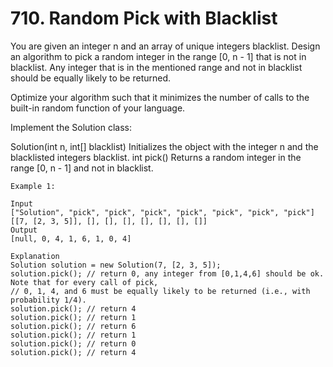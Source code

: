 # 710. Random Pick with Blacklist

You are given an integer n and an array of unique integers blacklist.
Design an algorithm to pick a random integer in the range [0, n - 1] that is not in blacklist.
Any integer that is in the mentioned range and not in blacklist should be equally likely to be returned.

Optimize your algorithm such that it minimizes the number of calls to the built-in random function of your language.

Implement the Solution class:

Solution(int n, int[] blacklist) Initializes the object with the integer n and the blacklisted integers blacklist.
int pick() Returns a random integer in the range [0, n - 1] and not in blacklist.



    Example 1:
    
    Input
    ["Solution", "pick", "pick", "pick", "pick", "pick", "pick", "pick"]
    [[7, [2, 3, 5]], [], [], [], [], [], [], []]
    Output
    [null, 0, 4, 1, 6, 1, 0, 4]
    
    Explanation
    Solution solution = new Solution(7, [2, 3, 5]);
    solution.pick(); // return 0, any integer from [0,1,4,6] should be ok. Note that for every call of pick,
    // 0, 1, 4, and 6 must be equally likely to be returned (i.e., with probability 1/4).
    solution.pick(); // return 4
    solution.pick(); // return 1
    solution.pick(); // return 6
    solution.pick(); // return 1
    solution.pick(); // return 0
    solution.pick(); // return 4
